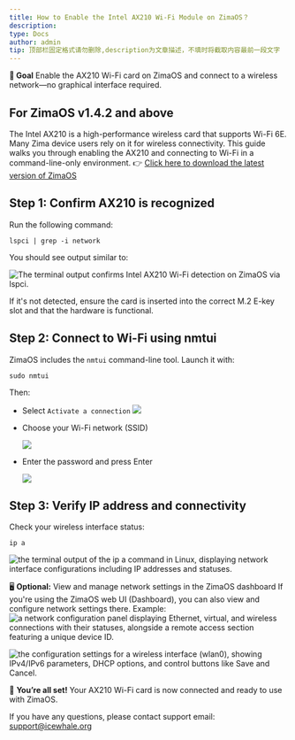 ```yaml
---
title: How to Enable the Intel AX210 Wi-Fi Module on ZimaOS？
description:  
type: Docs
author: admin
tip: 顶部栏固定格式请勿删除,description为文章描述，不填时将截取内容最前一段文字
---
```


**🎯 Goal**
Enable the AX210 Wi-Fi card on ZimaOS and connect to a wireless network—no graphical interface required.

## For ZimaOS v1.4.2 and above
The Intel AX210 is a high-performance wireless card that supports Wi-Fi 6E. Many Zima device users rely on it for wireless connectivity. This guide walks you through enabling the AX210 and connecting to Wi-Fi in a command-line-only environment.
👉 [Click here to download the latest version of ZimaOS](https://github.com/IceWhaleTech/ZimaOS)



## Step 1: Confirm AX210 is recognized 
Run the following command:
```language
lspci | grep -i network
```
You should see output similar to:

![The terminal output confirms Intel AX210 Wi-Fi detection on ZimaOS via lspci.](https://manage.icewhale.io/api/static/docs/1751615644136_image.png)

If it's not detected, ensure the card is inserted into the correct M.2 E-key slot and that the hardware is functional.
## Step 2: Connect to Wi-Fi using nmtui
ZimaOS includes the `nmtui` command-line tool. Launch it with:
```language
sudo nmtui
```
Then:
- Select `Activate a connection`
  ![](https://manage.icewhale.io/api/static/docs/1751618008434_image.png)

- Choose your Wi-Fi network (SSID)

  ![](https://manage.icewhale.io/api/static/docs/1751618013751_image.png)

- Enter the password and press Enter

  ![](https://manage.icewhale.io/api/static/docs/1751618020114_image.png)




## Step 3: Verify IP address and connectivity
Check your wireless interface status:
```language
ip a
```
![the terminal output of the ip a command in Linux, displaying network interface configurations including IP addresses and statuses.](https://manage.icewhale.io/api/static/docs/1751616224099_image.png)


🖥️ **Optional:** View and manage network settings in the ZimaOS dashboard
If you're using the ZimaOS web UI (Dashboard), you can also view and configure network settings there.
Example:
![a network configuration panel displaying Ethernet, virtual, and wireless connections with their statuses, alongside a remote access section featuring a unique device ID.](https://manage.icewhale.io/api/static/docs/1751618035812_image.png)

![the configuration settings for a wireless interface (wlan0), showing IPv4/IPv6 parameters, DHCP options, and control buttons like Save and Cancel.](https://manage.icewhale.io/api/static/docs/1751618039627_image.png)


🎉 **You’re all set!**
Your AX210 Wi-Fi card is now connected and ready to use with ZimaOS.

If you have any questions, please contact support email: <support@icewhale.org>